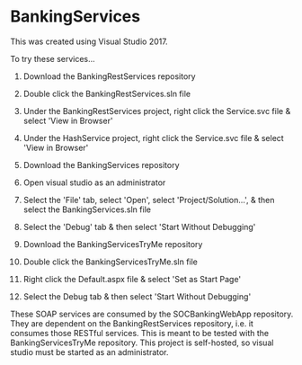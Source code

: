 # BankingServices

This was created using Visual Studio 2017.

To try these services...

1. Download the BankingRestServices repository
2. Double click the BankingRestServices.sln file
3. Under the BankingRestServices project, right click the Service.svc file & select 'View in Browser'
4. Under the HashService project, right click the Service.svc file & select 'View in Browser'

5. Download the BankingServices repository
6. Open visual studio as an administrator
7. Select the 'File' tab, select 'Open', select 'Project/Solution...', & then select the BankingServices.sln file
8. Select the 'Debug' tab & then select 'Start Without Debugging'

9. Download the BankingServicesTryMe repository
10. Double click the BankingServicesTryMe.sln file
11. Right click the Default.aspx file & select 'Set as Start Page'
12. Select the Debug tab & then select 'Start Without Debugging'


These SOAP services are consumed by the SOCBankingWebApp repository. They are dependent on the BankingRestServices repository, i.e. it consumes those RESTful services. This is meant to be tested with the BankingServicesTryMe repository. This project is self-hosted, so visual studio must be started as an administrator.